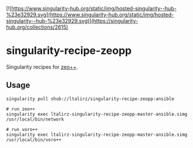 [![https://www.singularity-hub.org/static/img/hosted-singularity--hub-%23e32929.svg](https://www.singularity-hub.org/static/img/hosted-singularity--hub-%23e32929.svg)](https://singularity-hub.org/collections/2615)

# singularity-recipe-zeopp

Singularity recipes for [zeo++](http://www.zeoplusplus.org/).

## Usage
```
singularity pull shub://ltalirz/singularity-recipe-zeopp:ansible

# run zeo++
singularity exec ltalirz-singularity-recipe-zeopp-master-ansible.simg /usr/local/bin/network

# run voro++
singularity exec ltalirz-singularity-recipe-zeopp-master-ansible.simg /usr/local/bin/voro++
```
